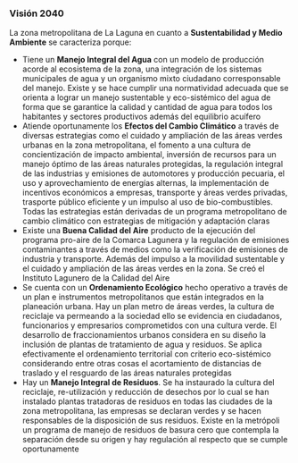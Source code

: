 
### Visión 2040

La zona metropolitana de La Laguna en cuanto a **Sustentabilidad y Medio Ambiente** se caracteriza porque:

* Tiene un **Manejo Integral del Agua** con un modelo de producción acorde al ecosistema de la zona, una integración de los sistemas municipales de agua y un organismo mixto ciudadano corresponsable del manejo. Existe y se hace cumplir una normatividad adecuada que se orienta a lograr un manejo sustentable y eco-sistémico del agua de forma que se garantice la calidad y cantidad de agua para todos los habitantes y sectores productivos además del equilibrio acuífero
* Atiende oportunamente los **Efectos del Cambio Climático** a través de diversas estrategias como el cuidado y ampliación de las áreas verdes urbanas en la zona metropolitana, el fomento a una cultura de concientización de impacto ambiental, inversión de recursos para un manejo óptimo de las áreas naturales protegidas, la regulación integral de las industrias y emisiones de automotores y producción pecuaria, el uso y aprovechamiento de energías alternas, la implementación de incentivos económicos a empresas, transporte y áreas verdes privadas, trasporte público eficiente y un impulso al uso de bio-combustibles. Todas las estrategias están derivadas de un programa metropolitano de cambio climático con estrategias de mitigación y adaptación claras
* Existe una **Buena Calidad del Aire** producto de la ejecución del programa pro-aire de la Comarca Lagunera y la regulación de emisiones contaminantes a través de medios como la verificación de emisiones de industria y transporte. Además del impulso a la movilidad sustentable y el cuidado y ampliación de las áreas verdes en la zona. Se creó el Instituto Lagunero de la Calidad del Aire
* Se cuenta con un **Ordenamiento Ecológico** hecho operativo a través de un plan e instrumentos metropolitanos que están integrados en la planeación urbana. Hay un plan metro de áreas verdes, la cultura de reciclaje va permeando a la sociedad ello se evidencia en ciudadanos, funcionarios y empresarios comprometidos con una cultura verde. El desarrollo de fraccionamientos urbanos considera en su diseño la inclusión de plantas de tratamiento de agua y residuos. Se aplica efectivamente el ordenamiento territorial con criterio eco-sistémico considerando entre otras cosas el acortamiento de distancias de traslado y el resguardo de las áreas naturales protegidas
* Hay un **Manejo Integral de Residuos**. Se ha instaurado la cultura del reciclaje, re-utilización y reducción de desechos por lo cual se han instalado plantas tratadoras de residuos en todas las ciudades de la zona metropolitana, las empresas se declaran verdes y se hacen responsables de la disposición de sus residuos. Existe en la metrópoli un programa de manejo de residuos de basura cero que contempla la separación desde su origen y hay regulación al respecto que se cumple oportunamente
